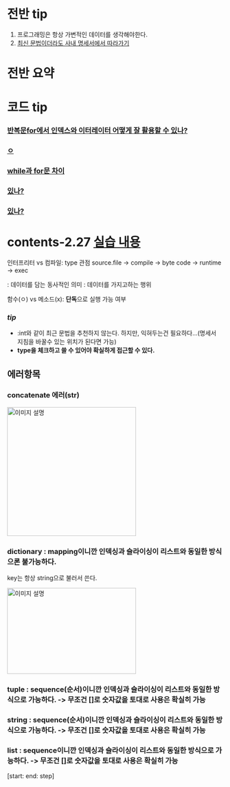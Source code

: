 # 전반 tip
1. 프로그래밍은 항상 가변적인 데이터를 생각해야한다.
2. [최신 문법이더라도 사내 명세서에서 따라가기]()



# 전반 요약

# 코드 tip
### [반복문for에서 인덱스와 이터레이터 어떻게 잘 활용할 수 있나?](https://github.com/davJ-star/siat/edit/main/contents.md#tip)
### [ㅇ](https://github.com/davJ-star/siat/edit/main/contents.md#tip)
### [while과 for문 차이]()
### [있나?](https://github.com/davJ-star/siat/edit/main/contents.md#tip)
### [있나?](https://github.com/davJ-star/siat/edit/main/contents.md#tip)



# contents-2.27 [실습 내용](https://colab.research.google.com/drive/1Wsa1Je5o_7jNb5LRsE9a7c0ND8Qb__d4#scrollTo=vjw0IKz1so4D)


인터프리터 vs 컴파일: type 관점
source.file -> compile -> byte code -> runtime -> exec

: 데이터를 담는 동사적인 의미
: 데이터를 가지고하는 행위

함수(ㅇ) vs 메소드(x): **단독**으로 실행 가능 여부

### *tip* 
- :int와 같이 최근 문법을 추천하지 않는다. 하지만, 익혀두는건 필요하다...(명세서 지침을 바꿀수 있는 위치가 된다면 가능)
- **type을 체크하고 쓸 수 있어야 확실하게 접근할 수 있다.**

## 에러항목

### concatenate 에러(str)

<img src="https://github.com/user-attachments/assets/0f14454b-f3bf-45ea-b0cd-75c11bfc4d59" width="300" height="300" alt="이미지 설명">

### dictionary : mapping이니깐 인덱싱과 슬라이싱이 리스트와 동일한 방식으론 불가능하다.
key는 항상 string으로 불러서 쓴다.


<img src="https://github.com/user-attachments/assets/38514bcf-8577-4f87-a526-5c1a0def5f93" width="300" height="200" alt="이미지 설명">

### tuple : sequence(순서)이니깐 인덱싱과 슬라이싱이 리스트와 동일한 방식으로 가능하다. -> 무조건 []로 숫자값을 토대로 사용은 확실히 가능


### string : sequence(순서)이니깐 인덱싱과 슬라이싱이 리스트와 동일한 방식으로 가능하다. -> 무조건 []로 숫자값을 토대로 사용은 확실히 가능



### list : sequence이니깐 인덱싱과 슬라이싱이 리스트와 동일한 방식으로 가능하다. -> 무조건 []로 숫자값을 토대로 사용은 확실히 가능
[start: end: step]





